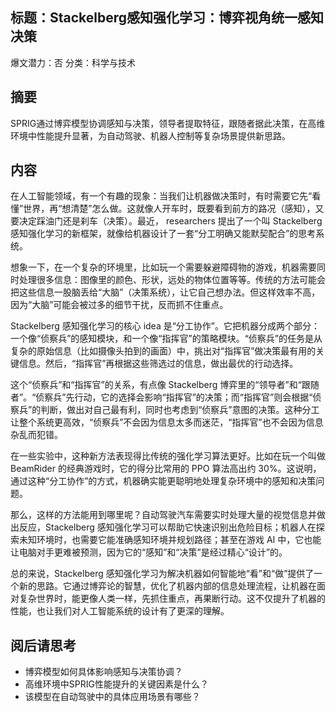 ## 标题：Stackelberg感知强化学习：博弈视角统一感知决策
爆文潜力：否
分类：科学与技术

## 摘要
SPRIG通过博弈模型协调感知与决策，领导者提取特征，跟随者据此决策，在高维环境中性能提升显著，为自动驾驶、机器人控制等复杂场景提供新思路。

## 内容
在人工智能领域，有一个有趣的现象：当我们让机器做决策时，有时需要它先“看懂”世界，再“想清楚”怎么做。这就像人开车时，既要看到前方的路况（感知），又要决定踩油门还是刹车（决策）。最近， researchers 提出了一个叫 Stackelberg 感知强化学习的新框架，就像给机器设计了一套“分工明确又能默契配合”的思考系统。

想象一下，在一个复杂的环境里，比如玩一个需要躲避障碍物的游戏，机器需要同时处理很多信息：图像里的颜色、形状，远处的物体位置等等。传统的方法可能会把这些信息一股脑丢给“大脑”（决策系统），让它自己想办法。但这样效率不高，因为“大脑”可能会被过多的细节干扰，反而抓不住重点。

Stackelberg 感知强化学习的核心 idea 是“分工协作”。它把机器分成两个部分：一个像“侦察兵”的感知模块，和一个像“指挥官”的策略模块。“侦察兵”的任务是从复杂的原始信息（比如摄像头拍到的画面）中，挑出对“指挥官”做决策最有用的关键信息。然后，“指挥官”再根据这些筛选过的信息，做出最优的行动选择。

这个“侦察兵”和“指挥官”的关系，有点像 Stackelberg 博弈里的“领导者”和“跟随者”。“侦察兵”先行动，它的选择会影响“指挥官”的决策；而“指挥官”则会根据“侦察兵”的判断，做出对自己最有利，同时也考虑到“侦察兵”意图的决策。这种分工让整个系统更高效，“侦察兵”不会因为信息太多而迷茫，“指挥官”也不会因为信息杂乱而犯错。

在一些实验中，这种新方法表现得比传统的强化学习算法更好。比如在玩一个叫做 BeamRider 的经典游戏时，它的得分比常用的 PPO 算法高出约 30%。这说明，通过这种“分工协作”的方式，机器确实能更聪明地处理复杂环境中的感知和决策问题。

那么，这样的方法能用到哪里呢？自动驾驶汽车需要实时处理大量的视觉信息并做出反应，Stackelberg 感知强化学习可以帮助它快速识别出危险目标；机器人在探索未知环境时，也需要它能准确感知环境并规划路径；甚至在游戏 AI 中，它也能让电脑对手更难被预测，因为它的“感知”和“决策”是经过精心“设计”的。

总的来说，Stackelberg 感知强化学习为解决机器如何智能地“看”和“做”提供了一个新的思路。它通过博弈论的智慧，优化了机器内部的信息处理流程，让机器在面对复杂世界时，能更像人类一样，先抓住重点，再果断行动。这不仅提升了机器的性能，也让我们对人工智能系统的设计有了更深的理解。

## 阅后请思考
- 博弈模型如何具体影响感知与决策协调？
- 高维环境中SPRIG性能提升的关键因素是什么？
- 该模型在自动驾驶中的具体应用场景有哪些？
